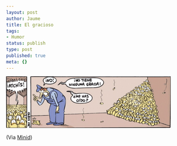 ```yaml
---
layout: post
author: Jaume
title: El gracioso
tags:
- Humor
status: publish
type: post
published: true
meta: {}
---
```

<img src="../images_posts/lolpollo.jpg" alt="pollo gracioso" class="center noborder"/>

(Via <a href="http://www.minid.net">Minid</a>)

